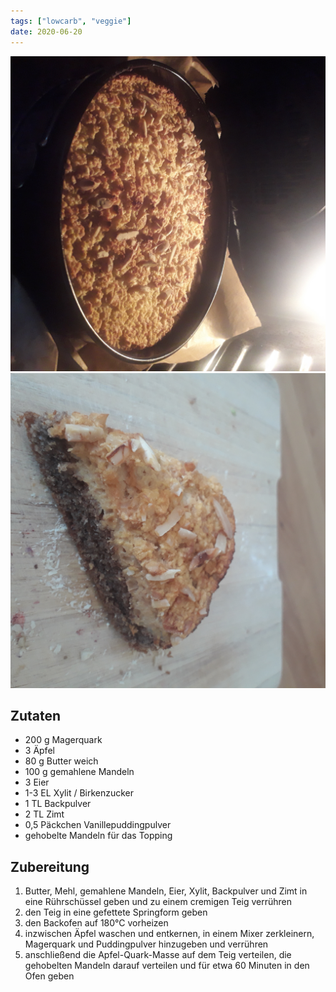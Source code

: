 ```yaml
---
tags: ["lowcarb", "veggie"]
date: 2020-06-20
---
```


![](../img/Apfelkuchen-1.jpg)
![](../img/Apfelkuchen-2.jpg)

## Zutaten
- 200 g     Magerquark
- 3         Äpfel
- 80 g      Butter weich
- 100 g     gemahlene Mandeln
- 3         Eier
- 1-3 EL    Xylit / Birkenzucker
- 1 TL      Backpulver
- 2 TL      Zimt
- 0,5       Päckchen Vanillepuddingpulver
- gehobelte Mandeln für das Topping

## Zubereitung
1. Butter, Mehl, gemahlene Mandeln, Eier, Xylit, Backpulver und Zimt in eine Rührschüssel geben und zu einem cremigen Teig verrühren
1. den Teig in eine gefettete Springform geben
1. den Backofen auf 180°C vorheizen
1. inzwischen Äpfel waschen und entkernen, in einem Mixer zerkleinern, Magerquark und Puddingpulver hinzugeben und verrühren
1. anschließend die Apfel-Quark-Masse auf dem Teig verteilen, die gehobelten Mandeln darauf verteilen und für etwa 60 Minuten in den Ofen geben
